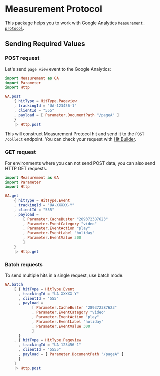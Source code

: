 # Measurement Protocol

This package helps you to work with Google Analytics [`Measurement protocol`](https://developers.google.com/analytics/devguides/collection/protocol/v1).

## Sending Required Values 

### POST request

Let's send `page view` event to the Google Analytics:

```elm
import Measurement as GA
import Parameter
import Http

GA.post
    { hitType = HitType.Pageview
    , trackingId = "UA-123456-1"
    , clientId = "555"
    , payload = [ Parameter.DocumentPath "/pageA" ]
    }
    |> Http.post
```

This will construct Measurement Protocol hit and send it to the `POST /collect`
endpoint. You can check your request with [Hit Builder](https://ga-dev-tools.appspot.com/hit-builder/).

### GET request

For environments where you can not send POST data, you can also send HTTP GET requests.

```elm
import Measurement as GA
import Parameter
import Http

GA.get
    { hitType = HitType.Event
    , trackingId = "UA-XXXXX-Y"
    , clientId = "555"
    , payload =
        [ Parameter.CacheBuster "289372387623"
        , Parameter.EventCategory "video"
        , Parameter.EventAction "play"
        , Parameter.EventLabel "holiday"
        , Parameter.EventValue 300
        ]
    }
    |> Http.get
```

### Batch requests

To send multiple hits in a single request, use batch mode.

```elm
GA.batch
    [ { hitType = HitType.Event
      , trackingId = "UA-XXXXX-Y"
      , clientId = "555"
      , payload =
            [ Parameter.CacheBuster "289372387623"
            , Parameter.EventCategory "video"
            , Parameter.EventAction "play"
            , Parameter.EventLabel "holiday"
            , Parameter.EventValue 300
            ]
      }
    , { hitType = HitType.Pageview
      , trackingId = "UA-123456-1"
      , clientId = "5555"
      , payload = [ Parameter.DocumentPath "/pageA" ]
      }
    ]
    |> Http.post
```
